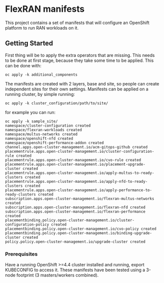 # FlexRAN manifests

This project contains a set of manifests that will configure an OpenShift platform to run RAN workloads on it.

## Getting Started

First thing will be to apply the extra operators that are missing. This needs to be done at first stage,
because they take some time to be applied. This can be done with:

```
oc apply -k additional_components
```
 
The manifests are created with 2 layers, base and site, so people can create independent sites for their own settings.
Manifests can be applied on a running cluster, by simple running:

```
oc apply -k cluster_configuration/path/to/site/
```

for example you can run:

```
oc apply -k sample_site/
namespace/cluster-configuration created
namespace/flexran-workloads created
namespace/multus-networks created
namespace/openshift-nfd created
namespace/openshift-performance-addon created
channel.apps.open-cluster-management.io/acm-gitops-github created
placementrule.apps.open-cluster-management.io/cluster-configuration-rule created
placementrule.apps.open-cluster-management.io/cvo-rule created
placementrule.apps.open-cluster-management.io/placement-upgrade-cluster created
placementrule.apps.open-cluster-management.io/apply-multus-to-ready-clusters created
placementrule.apps.open-cluster-management.io/apply-nfd-to-ready-clusters created
placementrule.apps.open-cluster-management.io/apply-performance-to-ready-clusters created
subscription.apps.open-cluster-management.io/flexran-multus-networks created
subscription.apps.open-cluster-management.io/flexran-nfd created
subscription.apps.open-cluster-management.io/flexran-performance created
placementbinding.policy.open-cluster-management.io/cluster-configuration-policy created
placementbinding.policy.open-cluster-management.io/cvo-policy created
placementbinding.policy.open-cluster-management.io/binding-upgrade-cluster created
policy.policy.open-cluster-management.io/upgrade-cluster created

```

### Prerequisites

Have a running OpenShift >=4.4 cluster installed and running, export KUBECONFIG to access it.
These manifests have been tested using a 3-node footprint (3 masters/workers combined).
```
